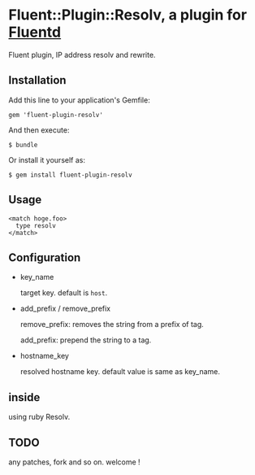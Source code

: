 Fluent::Plugin::Resolv, a plugin for [Fluentd](http://fluentd.org)
======================

Fluent plugin, IP address resolv and rewrite.


Installation
------------

Add this line to your application's Gemfile:

    gem 'fluent-plugin-resolv'

And then execute:

    $ bundle

Or install it yourself as:

    $ gem install fluent-plugin-resolv


Usage
-----

	<match hoge.foo>
	  type resolv
	</match>


Configuration
-------------

- key_name

  target key. default is `host`.

- add_prefix / remove_prefix

  remove_prefix: removes the string from a prefix of tag.

  add_prefix: prepend the string to a tag.

- hostname_key

  resolved hostname key. default value is same as key_name.

inside
------

using ruby Resolv.


TODO
----

any patches, fork and so on. welcome !


